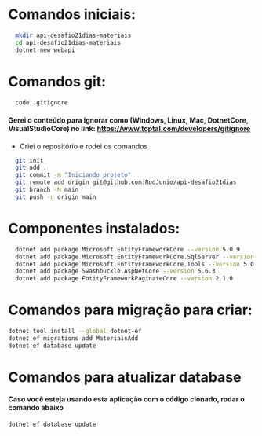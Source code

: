 ﻿# Comandos iniciais:
``` bash
  mkdir api-desafio21dias-materiais
  cd api-desafio21dias-materiais
  dotnet new webapi
```

# Comandos git:
``` bash
  code .gitignore 
```
#### Gerei o conteúdo para ignorar como (Windows, Linux, Mac, DotnetCore, VisualStudioCore) no link: https://www.toptal.com/developers/gitignore
- Criei o repositório e rodei os comandos

``` bash
  git init
  git add .
  git commit -m "Iniciando projeto"
  git remote add origin git@github.com:RodJunio/api-desafio21dias
  git branch -M main
  git push -u origin main
```

# Componentes instalados:
``` bash
  dotnet add package Microsoft.EntityFrameworkCore --version 5.0.9
  dotnet add package Microsoft.EntityFrameworkCore.SqlServer --version 5.0.9
  dotnet add package Microsoft.EntityFrameworkCore.Tools --version 5.0.9
  dotnet add package Swashbuckle.AspNetCore --version 5.6.3
  dotnet add package EntityFrameworkPaginateCore --version 2.1.0
```

# Comandos para migração para criar:
``` bash
dotnet tool install --global dotnet-ef
dotnet ef migrations add MateriaisAdd
dotnet ef database update
```

# Comandos para atualizar database
#### Caso você esteja usando esta aplicação com o código clonado, rodar o comando abaixo
``` bash
dotnet ef database update
```